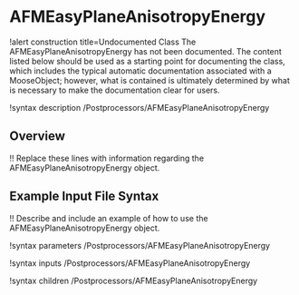 # AFMEasyPlaneAnisotropyEnergy

!alert construction title=Undocumented Class
The AFMEasyPlaneAnisotropyEnergy has not been documented. The content listed below should be used as a starting point for
documenting the class, which includes the typical automatic documentation associated with a
MooseObject; however, what is contained is ultimately determined by what is necessary to make the
documentation clear for users.

!syntax description /Postprocessors/AFMEasyPlaneAnisotropyEnergy

## Overview

!! Replace these lines with information regarding the AFMEasyPlaneAnisotropyEnergy object.

## Example Input File Syntax

!! Describe and include an example of how to use the AFMEasyPlaneAnisotropyEnergy object.

!syntax parameters /Postprocessors/AFMEasyPlaneAnisotropyEnergy

!syntax inputs /Postprocessors/AFMEasyPlaneAnisotropyEnergy

!syntax children /Postprocessors/AFMEasyPlaneAnisotropyEnergy
